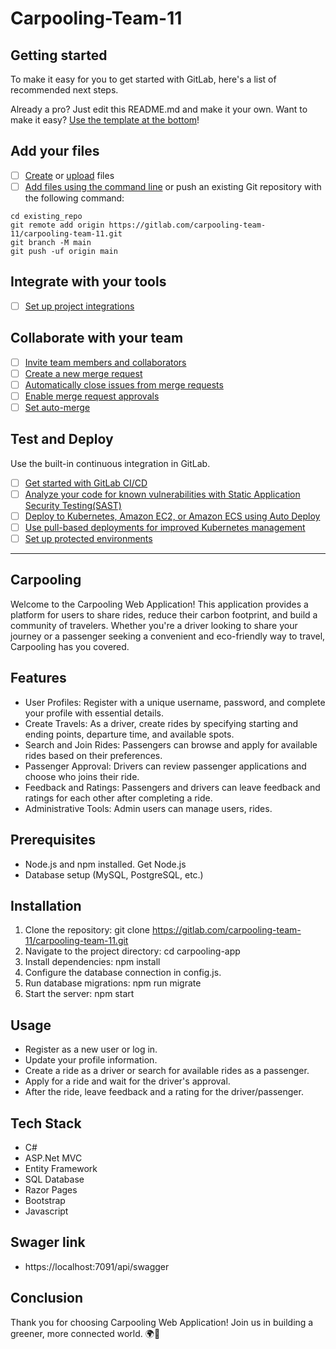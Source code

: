 # Carpooling-Team-11



## Getting started

To make it easy for you to get started with GitLab, here's a list of recommended next steps.

Already a pro? Just edit this README.md and make it your own. Want to make it easy? [Use the template at the bottom](#editing-this-readme)!

## Add your files

- [ ] [Create](https://docs.gitlab.com/ee/user/project/repository/web_editor.html#create-a-file) or [upload](https://docs.gitlab.com/ee/user/project/repository/web_editor.html#upload-a-file) files
- [ ] [Add files using the command line](https://docs.gitlab.com/ee/gitlab-basics/add-file.html#add-a-file-using-the-command-line) or push an existing Git repository with the following command:

```
cd existing_repo
git remote add origin https://gitlab.com/carpooling-team-11/carpooling-team-11.git
git branch -M main
git push -uf origin main
```

## Integrate with your tools

- [ ] [Set up project integrations](https://gitlab.com/carpooling-team-11/carpooling-team-11/-/settings/integrations)

## Collaborate with your team

- [ ] [Invite team members and collaborators](https://docs.gitlab.com/ee/user/project/members/)
- [ ] [Create a new merge request](https://docs.gitlab.com/ee/user/project/merge_requests/creating_merge_requests.html)
- [ ] [Automatically close issues from merge requests](https://docs.gitlab.com/ee/user/project/issues/managing_issues.html#closing-issues-automatically)
- [ ] [Enable merge request approvals](https://docs.gitlab.com/ee/user/project/merge_requests/approvals/)
- [ ] [Set auto-merge](https://docs.gitlab.com/ee/user/project/merge_requests/merge_when_pipeline_succeeds.html)

## Test and Deploy

Use the built-in continuous integration in GitLab.

- [ ] [Get started with GitLab CI/CD](https://docs.gitlab.com/ee/ci/quick_start/index.html)
- [ ] [Analyze your code for known vulnerabilities with Static Application Security Testing(SAST)](https://docs.gitlab.com/ee/user/application_security/sast/)
- [ ] [Deploy to Kubernetes, Amazon EC2, or Amazon ECS using Auto Deploy](https://docs.gitlab.com/ee/topics/autodevops/requirements.html)
- [ ] [Use pull-based deployments for improved Kubernetes management](https://docs.gitlab.com/ee/user/clusters/agent/)
- [ ] [Set up protected environments](https://docs.gitlab.com/ee/ci/environments/protected_environments.html)

***

## Carpooling

Welcome to the Carpooling Web Application! This application provides a platform for users to share rides, reduce their carbon footprint, and build a community of travelers. Whether you're a driver looking to share your journey or a passenger seeking a convenient and eco-friendly way to travel, Carpooling has you covered. 

## Features

* User Profiles: Register with a unique username, password, and complete your profile with essential details.
* Create Travels: As a driver, create rides by specifying starting and ending points, departure time, and available spots.
* Search and Join Rides: Passengers can browse and apply for available rides based on their preferences.
* Passenger Approval: Drivers can review passenger applications and choose who joins their ride.
* Feedback and Ratings: Passengers and drivers can leave feedback and ratings for each other after completing a ride.
* Administrative Tools: Admin users can manage users, rides.

## Prerequisites

* Node.js and npm installed. Get Node.js
* Database setup (MySQL, PostgreSQL, etc.)

## Installation

1. Clone the repository: git clone https://gitlab.com/carpooling-team-11/carpooling-team-11.git
2. Navigate to the project directory: cd carpooling-app
3. Install dependencies: npm install
4. Configure the database connection in config.js.
5. Run database migrations: npm run migrate
6. Start the server: npm start

## Usage

* Register as a new user or log in.
* Update your profile information.
* Create a ride as a driver or search for available rides as a passenger.
* Apply for a ride and wait for the driver's approval.
* After the ride, leave feedback and a rating for the driver/passenger.

## Tech Stack

* C#
* ASP.Net MVC
* Entity Framework
* SQL Database
* Razor Pages
* Bootstrap
* Javascript

## Swager link

* https://localhost:7091/api/swagger

## Conclusion

Thank you for choosing Carpooling Web Application! Join us in building a greener, more connected world. 🌍🚗